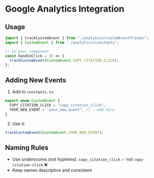 # Google Analytics Integration

## Usage

```typescript
import { trackCustomEvent } from "./analytics/customEventTracker";
import { CustomEvent } from "./analytics/constants";

// In your component
const handleClick = () => {
  trackCustomEvent(CustomEvent.COPY_CITATION_CLICK);
};
```

## Adding New Events

1. Add to `constants.ts`:

```typescript
export enum CustomEvent {
  COPY_CITATION_CLICK = "copy_citation_click",
  YOUR_NEW_EVENT = "your_new_event", // ← Add here
}
```

2. Use it:

```typescript
trackCustomEvent(CustomEvent.YOUR_NEW_EVENT);
```

## Naming Rules

- Use underscores (not hyphens): `copy_citation_click` ✅ not `copy-citation-click` ❌
- Keep names descriptive and consistent
